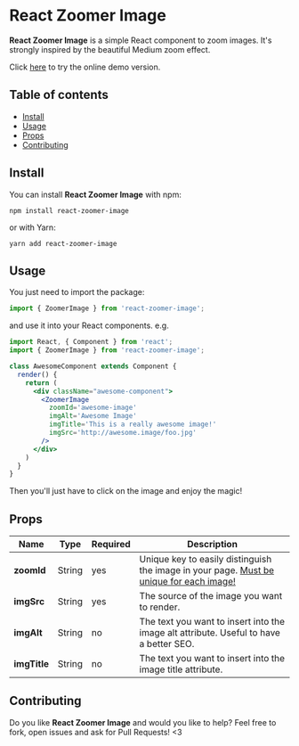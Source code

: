 # React Zoomer Image
**React Zoomer Image** is a simple React component to zoom images. It's strongly inspired by the beautiful Medium zoom effect.

Click [here]() to try the online demo version.

## Table of contents
- [Install](#install)
- [Usage](#usage)
- [Props](#props)
- [Contributing](#contributing)
## Install
You can install **React Zoomer Image** with npm:
```
npm install react-zoomer-image
```
or with Yarn:
```
yarn add react-zoomer-image
``` 

## Usage
You just need to import the package:
```js
import { ZoomerImage } from 'react-zoomer-image';
```
and use it into your React components. e.g.
```jsx
import React, { Component } from 'react';
import { ZoomerImage } from 'react-zoomer-image';

class AwesomeComponent extends Component {
  render() {
    return (
      <div className="awesome-component">
        <ZoomerImage
          zoomId='awesome-image'
          imgAlt='Awesome Image'
          imgTitle='This is a really awesome image!'
          imgSrc='http://awesome.image/foo.jpg'
        />
      </div>
    )
  }
}
```
Then you'll just have to click on the image and enjoy the magic!

## Props
| Name     | Type   | Required | Description                                                                             |
|----------|--------|----------|-----------------------------------------------------------------------------------------|
| **zoomId**   | String | yes      | Unique key to easily distinguish the image in your page. <u>Must be unique for each image!</u>|
| **imgSrc**   | String | yes      | The source of the image you want to render.                                             |
| **imgAlt**   | String | no       | The text you want to insert into the image alt attribute. Useful to have a better SEO.  |
| **imgTitle** | String | no       | The text you want to insert into the image title attribute.                             |

## Contributing
Do you like **React Zoomer Image** and would you like to help? Feel free to fork, open issues and ask for Pull Requests! <3
